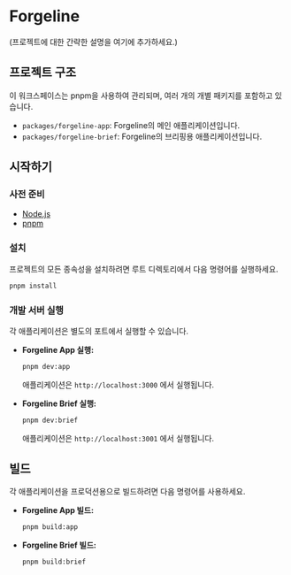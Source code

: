 # Forgeline

(프로젝트에 대한 간략한 설명을 여기에 추가하세요.)

## 프로젝트 구조

이 워크스페이스는 pnpm을 사용하여 관리되며, 여러 개의 개별 패키지를 포함하고 있습니다.

-   `packages/forgeline-app`: Forgeline의 메인 애플리케이션입니다.
-   `packages/forgeline-brief`: Forgeline의 브리핑용 애플리케이션입니다.

## 시작하기

### 사전 준비

-   [Node.js](https://nodejs.org/)
-   [pnpm](https://pnpm.io/installation)

### 설치

프로젝트의 모든 종속성을 설치하려면 루트 디렉토리에서 다음 명령어를 실행하세요.

```bash
pnpm install
```

### 개발 서버 실행

각 애플리케이션은 별도의 포트에서 실행할 수 있습니다.

-   **Forgeline App 실행:**
    ```bash
    pnpm dev:app
    ```
    애플리케이션은 `http://localhost:3000` 에서 실행됩니다.

-   **Forgeline Brief 실행:**
    ```bash
    pnpm dev:brief
    ```
    애플리케이션은 `http://localhost:3001` 에서 실행됩니다.

## 빌드

각 애플리케이션을 프로덕션용으로 빌드하려면 다음 명령어를 사용하세요.

-   **Forgeline App 빌드:**
    ```bash
    pnpm build:app
    ```

-   **Forgeline Brief 빌드:**
    ```bash
    pnpm build:brief
    ```
